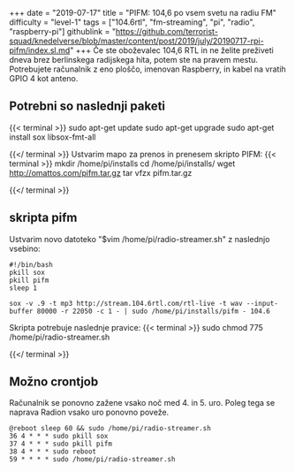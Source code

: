 +++
date = "2019-07-17"
title = "PIFM: 104,6 po vsem svetu na radiu FM"
difficulty = "level-1"
tags = ["104.6rtl", "fm-streaming", "pi", "radio", "raspberry-pi"]
githublink = "https://github.com/terrorist-squad/knedelverse/blob/master/content/post/2019/july/20190717-rpi-pifm/index.sl.md"
+++
Če ste oboževalec 104,6 RTL in ne želite preživeti dneva brez berlinskega radijskega hita, potem ste na pravem mestu. Potrebujete računalnik z eno ploščo, imenovan Raspberry, in kabel na vratih GPIO 4 kot anteno.
## Potrebni so naslednji paketi

{{< terminal >}}
sudo apt-get update
sudo apt-get upgrade
sudo apt-get install sox libsox-fmt-all

{{</ terminal >}}
Ustvarim mapo za prenos in prenesem skripto PIFM:
{{< terminal >}}
mkdir /home/pi/installs
cd /home/pi/installs/
wget http://omattos.com/pifm.tar.gz
tar vfzx pifm.tar.gz

{{</ terminal >}}

## skripta pifm
Ustvarim novo datoteko "$vim /home/pi/radio-streamer.sh" z naslednjo vsebino:
```
#!/bin/bash 
pkill sox 
pkill pifm 
sleep 1 

sox -v .9 -t mp3 http://stream.104.6rtl.com/rtl-live -t wav --input-buffer 80000 -r 22050 -c 1 - | sudo /home/pi/installs/pifm - 104.6

```
Skripta potrebuje naslednje pravice:
{{< terminal >}}
sudo chmod 775 /home/pi/radio-streamer.sh

{{</ terminal >}}

## Možno crontjob
Računalnik se ponovno zažene vsako noč med 4. in 5. uro. Poleg tega se naprava Radion vsako uro ponovno poveže.
```
@reboot sleep 60 && sudo /home/pi/radio-streamer.sh 
36 4 * * * sudo pkill sox 
37 4 * * * sudo pkill pifm 
38 4 * * * sudo reboot 
59 * * * * sudo /home/pi/radio-streamer.sh

```

